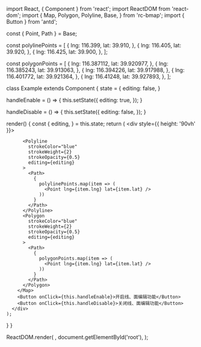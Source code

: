 import React, { Component } from 'react';
import ReactDOM from 'react-dom';
import {
  Map, Polygon, Polyline, Base,
} from 'rc-bmap';
import { Button } from 'antd';

const { Point, Path } = Base;

const polylinePoints = [
  {
    lng: 116.399,
    lat: 39.910,
  },
  {
    lng: 116.405,
    lat: 39.920,
  },
  {
    lng: 116.425,
    lat: 39.900,
  },
];

const polygonPoints = [
  {
    lng: 116.387112,
    lat: 39.920977,
  }, {
    lng: 116.385243,
    lat: 39.913063,
  },
  {
    lng: 116.394226,
    lat: 39.917988,
  },
  {
    lng: 116.401772,
    lat: 39.921364,
  },
  {
    lng: 116.41248,
    lat: 39.927893,
  },
];

class Example extends Component {
  state = {
    editing: false,
  }

  handleEnable = () => {
    this.setState({
      editing: true,
    });
  }

  handleDisable = () => {
    this.setState({
      editing: false,
    });
  }

  render() {
    const {
      editing,
    } = this.state;
    return (
      <div style={{ height: '90vh' }}>
        <Map
          ak="WAeVpuoSBH4NswS30GNbCRrlsmdGB5Gv"
          zoom={15}
          scrollWheelZoom
        >
          <Point name="center" lng="116.404" lat="39.915" />

          <Polyline
            strokeColor="blue"
            strokeWeight={2}
            strokeOpacity={0.5}
            editing={editing}
          >
            <Path>
              {
                polylinePoints.map(item => (
                  <Point lng={item.lng} lat={item.lat} />
                ))
              }
            </Path>
          </Polyline>
          <Polygon
            strokeColor="blue"
            strokeWeight={2}
            strokeOpacity={0.5}
            editing={editing}
          >
            <Path>
              {
                polygonPoints.map(item => (
                  <Point lng={item.lng} lat={item.lat} />
                ))
              }
            </Path>
          </Polygon>
        </Map>
        <Button onClick={this.handleEnable}>开启线、面编辑功能</Button>
        <Button onClick={this.handleDisable}>关闭线、面编辑功能</Button>
      </div>
    );
  }
}

ReactDOM.render(
  <Example />,
  document.getElementById('root'),
);
